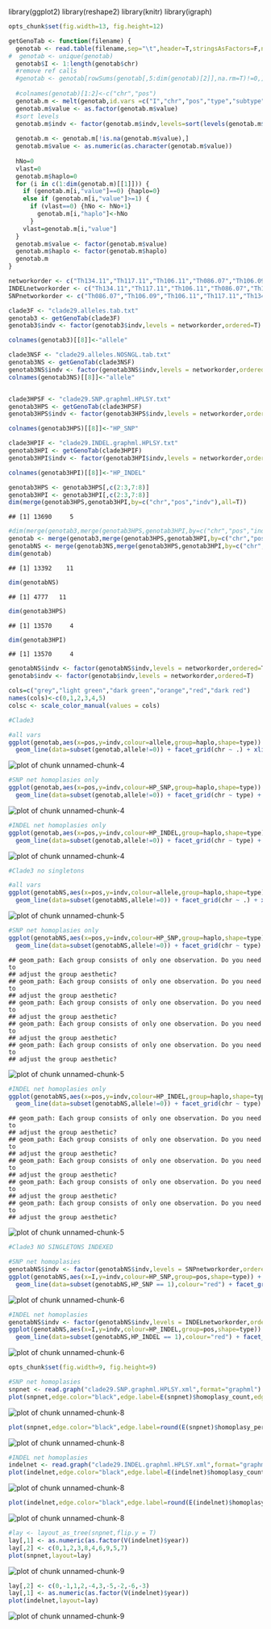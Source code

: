 library(ggplot2)
library(reshape2)
library(knitr)
library(igraph)


```r
opts_chunk$set(fig.width=13, fig.height=12)
```


```r
getGenoTab <- function(filename) {
  genotab <- read.table(filename,sep="\t",header=T,stringsAsFactors=F,na.strings=c('.','. '))
#  genotab <- unique(genotab)
  genotab$I <- 1:length(genotab$chr)
  #remove ref calls
  #genotab <- genotab[rowSums(genotab[,5:dim(genotab)[2]],na.rm=T)!=0,]
  
  #colnames(genotab)[1:2]<-c("chr","pos")
  genotab.m <- melt(genotab,id.vars =c("I","chr","pos","type","subtype","alleles"),variable.name ="indv")
  genotab.m$value <- as.factor(genotab.m$value)
  #sort levels
  genotab.m$indv <- factor(genotab.m$indv,levels=sort(levels(genotab.m$indv)))
  
  genotab.m <- genotab.m[!is.na(genotab.m$value),]
  genotab.m$value <- as.numeric(as.character(genotab.m$value))
  
  hNo=0
  vlast=0
  genotab.m$haplo=0
  for (i in c(1:dim(genotab.m)[[1]])) {
    if (genotab.m[i,"value"]==0) {haplo=0}
    else if (genotab.m[i,"value"]>=1) {
      if (vlast==0) {hNo <- hNo+1}
        genotab.m[i,"haplo"]<-hNo  
      }
    vlast=genotab.m[i,"value"]
  }
  genotab.m$value <- factor(genotab.m$value)
  genotab.m$haplo <- factor(genotab.m$haplo)
  genotab.m
}
```


```r
networkorder <- c("Th134.11","Th117.11","Th106.11","Th086.07","Th106.09","Th196.12","Th074.13","Th132.11","Th162.12","Th230.12")
INDELnetworkorder <- c("Th134.11","Th117.11","Th106.11","Th086.07","Th106.09","Th196.12","Th074.13","Th132.11","Th162.12","Th230.12")
SNPnetworkorder <- c("Th086.07","Th106.09","Th106.11","Th117.11","Th134.11","Th230.12","Th162.12","Th074.13","Th132.11","Th196.12")

clade3F <- "clade29.alleles.tab.txt"
genotab3 <- getGenoTab(clade3F)
genotab3$indv <- factor(genotab3$indv,levels = networkorder,ordered=T)

colnames(genotab3)[[8]]<-"allele"

clade3NSF <- "clade29.alleles.NOSNGL.tab.txt"
genotab3NS <- getGenoTab(clade3NSF)
genotab3NS$indv <- factor(genotab3NS$indv,levels = networkorder,ordered=T)
colnames(genotab3NS)[[8]]<-"allele"


clade3HPSF <- "clade29.SNP.graphml.HPLSY.txt"
genotab3HPS <- getGenoTab(clade3HPSF)
genotab3HPS$indv <- factor(genotab3HPS$indv,levels = networkorder,ordered=T)

colnames(genotab3HPS)[[8]]<-"HP_SNP"

clade3HPIF <- "clade29.INDEL.graphml.HPLSY.txt"
genotab3HPI <- getGenoTab(clade3HPIF)
genotab3HPI$indv <- factor(genotab3HPI$indv,levels = networkorder,ordered=T)

colnames(genotab3HPI)[[8]]<-"HP_INDEL"

genotab3HPS <- genotab3HPS[,c(2:3,7:8)]
genotab3HPI <- genotab3HPI[,c(2:3,7:8)]
dim(merge(genotab3HPS,genotab3HPI,by=c("chr","pos","indv"),all=T))
```

```
## [1] 13690     5
```

```r
#dim(merge(genotab3,merge(genotab3HPS,genotab3HPI,by=c("chr","pos","indv"),all=T)))
genotab <- merge(genotab3,merge(genotab3HPS,genotab3HPI,by=c("chr","pos","indv"),all=T))
genotabNS <- merge(genotab3NS,merge(genotab3HPS,genotab3HPI,by=c("chr","pos","indv"),all=T))
dim(genotab)
```

```
## [1] 13392    11
```

```r
dim(genotabNS)
```

```
## [1] 4777   11
```

```r
dim(genotab3HPS)
```

```
## [1] 13570     4
```

```r
dim(genotab3HPI)
```

```
## [1] 13570     4
```

```r
genotabNS$indv <- factor(genotabNS$indv,levels = networkorder,ordered=T)
genotab$indv <- factor(genotab$indv,levels = networkorder,ordered=T)
```


```r
cols=c("grey","light green","dark green","orange","red","dark red")
names(cols)<-c(0,1,2,3,4,5)
colsc <- scale_color_manual(values = cols)
```




```r
#Clade3

#all vars
ggplot(genotab,aes(x=pos,y=indv,colour=allele,group=haplo,shape=type)) + geom_point(size=3) + 
  geom_line(data=subset(genotab,allele!=0)) + facet_grid(chr ~ .) + xlim(0,3.5e6) +colsc
```

![plot of chunk unnamed-chunk-4](figure/unnamed-chunk-4-1.png)

```r
#SNP net homoplasies only
ggplot(genotab,aes(x=pos,y=indv,colour=HP_SNP,group=haplo,shape=type)) + geom_point(alpha=0.6,size=3) + 
  geom_line(data=subset(genotab,allele!=0)) + facet_grid(chr ~ type) + xlim(0,3.5e6) +colsc
```

![plot of chunk unnamed-chunk-4](figure/unnamed-chunk-4-2.png)

```r
#INDEL net homoplasies only
ggplot(genotab,aes(x=pos,y=indv,colour=HP_INDEL,group=haplo,shape=type)) + geom_point(alpha=0.6,size=3) + 
  geom_line(data=subset(genotab,allele!=0)) + facet_grid(chr ~ type) + xlim(0,3.5e6) +colsc
```

![plot of chunk unnamed-chunk-4](figure/unnamed-chunk-4-3.png)



```r
#Clade3 no singletons

#all vars
ggplot(genotabNS,aes(x=pos,y=indv,colour=allele,group=haplo,shape=type)) + geom_point(size=3) + 
  geom_line(data=subset(genotabNS,allele!=0)) + facet_grid(chr ~ .) + xlim(0,3.5e6) +colsc
```

![plot of chunk unnamed-chunk-5](figure/unnamed-chunk-5-1.png)

```r
#SNP net homoplasies only
ggplot(genotabNS,aes(x=pos,y=indv,colour=HP_SNP,group=haplo,shape=type)) + geom_point(alpha=0.6,size=3) + 
  geom_line(data=subset(genotabNS,allele!=0)) + facet_grid(chr ~ type) + xlim(0,3.5e6) +colsc
```

```
## geom_path: Each group consists of only one observation. Do you need to
## adjust the group aesthetic?
## geom_path: Each group consists of only one observation. Do you need to
## adjust the group aesthetic?
## geom_path: Each group consists of only one observation. Do you need to
## adjust the group aesthetic?
## geom_path: Each group consists of only one observation. Do you need to
## adjust the group aesthetic?
## geom_path: Each group consists of only one observation. Do you need to
## adjust the group aesthetic?
```

![plot of chunk unnamed-chunk-5](figure/unnamed-chunk-5-2.png)

```r
#INDEL net homoplasies only
ggplot(genotabNS,aes(x=pos,y=indv,colour=HP_INDEL,group=haplo,shape=type)) + geom_point(alpha=0.6,size=3) + 
  geom_line(data=subset(genotabNS,allele!=0)) + facet_grid(chr ~ type) + xlim(0,3.5e6) +colsc
```

```
## geom_path: Each group consists of only one observation. Do you need to
## adjust the group aesthetic?
## geom_path: Each group consists of only one observation. Do you need to
## adjust the group aesthetic?
## geom_path: Each group consists of only one observation. Do you need to
## adjust the group aesthetic?
## geom_path: Each group consists of only one observation. Do you need to
## adjust the group aesthetic?
## geom_path: Each group consists of only one observation. Do you need to
## adjust the group aesthetic?
```

![plot of chunk unnamed-chunk-5](figure/unnamed-chunk-5-3.png)



```r
#Clade3 NO SINGLETONS INDEXED

#SNP net homoplasies
genotabNS$indv <- factor(genotabNS$indv,levels = SNPnetworkorder,ordered=T)
ggplot(genotabNS,aes(x=I,y=indv,colour=HP_SNP,group=pos,shape=type)) + geom_point(alpha=0.6,size=3) + 
  geom_line(data=subset(genotabNS,HP_SNP == 1),colour="red") + facet_grid(type ~ .)  +colsc
```

![plot of chunk unnamed-chunk-6](figure/unnamed-chunk-6-1.png)

```r
#INDEL net homoplasies
genotabNS$indv <- factor(genotabNS$indv,levels = INDELnetworkorder,ordered=T)
ggplot(genotabNS,aes(x=I,y=indv,colour=HP_INDEL,group=pos,shape=type)) + geom_point(alpha=0.6,size=3) + 
  geom_line(data=subset(genotabNS,HP_INDEL == 1),colour="red") + facet_grid(type ~ .)  +colsc
```

![plot of chunk unnamed-chunk-6](figure/unnamed-chunk-6-2.png)



```r
opts_chunk$set(fig.width=9, fig.height=9)
```

```r
#SNP net homoplasies
snpnet <- read.graph("clade29.SNP.graphml.HPLSY.xml",format="graphml")
plot(snpnet,edge.color="black",edge.label=E(snpnet)$homoplasy_count,edge.label.cex=1.5)
```

![plot of chunk unnamed-chunk-8](figure/unnamed-chunk-8-1.png)

```r
plot(snpnet,edge.color="black",edge.label=round(E(snpnet)$homoplasy_percent,2),edge.label.cex=1.5)
```

![plot of chunk unnamed-chunk-8](figure/unnamed-chunk-8-2.png)

```r
#INDEL net homoplasies
indelnet <- read.graph("clade29.INDEL.graphml.HPLSY.xml",format="graphml")
plot(indelnet,edge.color="black",edge.label=E(indelnet)$homoplasy_count,edge.label.cex=1.5)
```

![plot of chunk unnamed-chunk-8](figure/unnamed-chunk-8-3.png)

```r
plot(indelnet,edge.color="black",edge.label=round(E(indelnet)$homoplasy_percent,2),edge.label.cex=1.5)
```

![plot of chunk unnamed-chunk-8](figure/unnamed-chunk-8-4.png)


```r
#lay <- layout_as_tree(snpnet,flip.y = T)
lay[,1] <- as.numeric(as.factor(V(indelnet)$year))
lay[,2] <- c(0,1,2,3,8,4,6,9,5,7)
plot(snpnet,layout=lay)
```

![plot of chunk unnamed-chunk-9](figure/unnamed-chunk-9-1.png)

```r
lay[,2] <- c(0,-1,1,2,-4,3,-5,-2,-6,-3)
lay[,1] <- as.numeric(as.factor(V(indelnet)$year))
plot(indelnet,layout=lay)
```

![plot of chunk unnamed-chunk-9](figure/unnamed-chunk-9-2.png)
